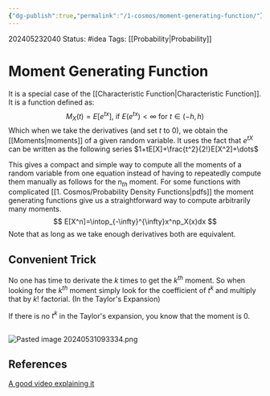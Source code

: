 ```yaml
---
{"dg-publish":true,"permalink":"/1-cosmos/moment-generating-function/"}
---
```


202405232040
Status: #idea
Tags: [[Probability\|Probability]]
# Moment Generating Function
It is a special case of the [[Characteristic Function\|Characteristic Function]].
It is a function defined as:
$$
M_X(t)=E[e^{tx}] \text{, if } E(e^{tx}) < \infty \text{ for }t \in (-h,h)
$$
Which when we take the derivatives (and set $t$ to $0$), we obtain the [[Moments\|moments]] of a given random variable. It uses the fact that $e^{tX}$ can be written as the following series $1+tE[X]+\frac{t^2}{2!}E[X^2]+\dots$

This gives a compact and simple way to compute all the moments of a random variable from one equation instead of having to repeatedly compute them manually as follows for the $n_{th}$ moment. For some functions with complicated [[1. Cosmos/Probability Density Functions\|pdfs]] the moment generating functions give us a straightforward way to compute arbitrarily many moments.
$$
E[X^n]=\intop_{-\infty}^{\infty}x^np_X(x)dx
$$
Note that as long as we take enough derivatives both are equivalent.

## Convenient Trick
No one has time to derivate the $k$ times to get the $k^{th}$ moment.
So when looking for the $k^{th}$ moment simply look for the coefficient of $t^k$ and multiply that by $k!$ factorial. (In the Taylor's Expansion)

If there is no $t^k$ in the Taylor's expansion, you know that the moment is $0$.

##
![Pasted image 20240531093334.png](/img/user/3.%20Black%20Holes/Files/Pasted%20image%2020240531093334.png)
## References
[A good video explaining it](https://www.youtube.com/watch?v=cbmfYoepHPk)